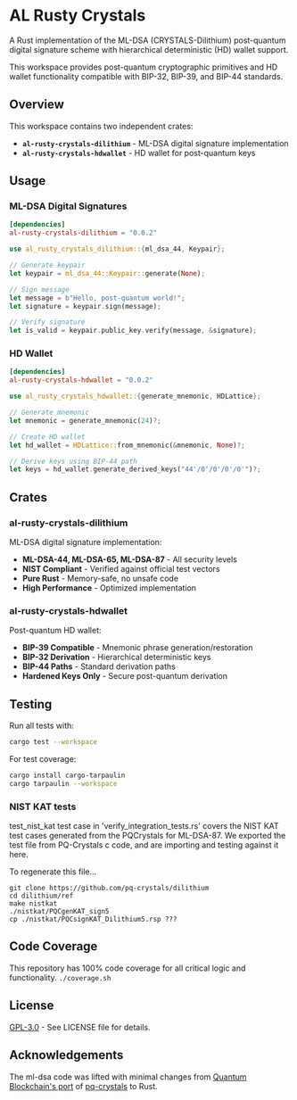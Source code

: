 # AL Rusty Crystals

A Rust implementation of the ML-DSA (CRYSTALS-Dilithium) post-quantum digital signature scheme with hierarchical deterministic (HD) wallet support.

This workspace provides post-quantum cryptographic primitives and HD wallet functionality compatible with BIP-32, BIP-39, and BIP-44 standards.

## Overview

This workspace contains two independent crates:

- **`al-rusty-crystals-dilithium`** - ML-DSA digital signature implementation
- **`al-rusty-crystals-hdwallet`** - HD wallet for post-quantum keys

## Usage

### ML-DSA Digital Signatures

```toml
[dependencies]
al-rusty-crystals-dilithium = "0.0.2"
```

```rust
use al_rusty_crystals_dilithium::{ml_dsa_44, Keypair};

// Generate keypair
let keypair = ml_dsa_44::Keypair::generate(None);

// Sign message
let message = b"Hello, post-quantum world!";
let signature = keypair.sign(message);

// Verify signature
let is_valid = keypair.public_key.verify(message, &signature);
```

### HD Wallet

```toml
[dependencies]
al-rusty-crystals-hdwallet = "0.0.2"
```

```rust
use al_rusty_crystals_hdwallet::{generate_mnemonic, HDLattice};

// Generate mnemonic
let mnemonic = generate_mnemonic(24)?;

// Create HD wallet
let hd_wallet = HDLattice::from_mnemonic(&mnemonic, None)?;

// Derive keys using BIP-44 path
let keys = hd_wallet.generate_derived_keys("44'/0'/0'/0'/0'")?;
```

## Crates

### al-rusty-crystals-dilithium
ML-DSA digital signature implementation:
- **ML-DSA-44, ML-DSA-65, ML-DSA-87** - All security levels
- **NIST Compliant** - Verified against official test vectors  
- **Pure Rust** - Memory-safe, no unsafe code
- **High Performance** - Optimized implementation

### al-rusty-crystals-hdwallet
Post-quantum HD wallet:
- **BIP-39 Compatible** - Mnemonic phrase generation/restoration
- **BIP-32 Derivation** - Hierarchical deterministic keys
- **BIP-44 Paths** - Standard derivation paths
- **Hardened Keys Only** - Secure post-quantum derivation


## Testing

Run all tests with:

```bash
cargo test --workspace
```

For test coverage:

```bash
cargo install cargo-tarpaulin
cargo tarpaulin --workspace
```

### NIST KAT tests

test_nist_kat test case in 'verify_integration_tests.rs' covers the NIST KAT test cases generated from the PQCrystals 
for ML-DSA-87. We exported the test file from PQ-Crystals c code, and are importing and testing against it here. 

To regenerate this file...
```
git clone https://github.com/pq-crystals/dilithium
cd dilithium/ref
make nistkat
./nistkat/PQCgenKAT_sign5 
cp ./nistkat/PQCsignKAT_Dilithium5.rsp ???
```

## Code Coverage
This repository has 100% code coverage for all critical logic and functionality. 
```./coverage.sh```

## License

[GPL-3.0](LICENSE) - See LICENSE file for details.

## Acknowledgements

The ml-dsa code was lifted with minimal changes from [Quantum Blockchain's port](https://github.com/Quantum-Blockchains/dilithium)
of [pq-crystals](https://github.com/pq-crystals/dilithium) to Rust.
